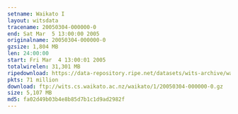 ```yaml
---
setname: Waikato I
layout: witsdata
tracename: 20050304-000000-0
end: Sat Mar  5 13:00:00 2005
originalname: 20050304-000000-0
gzsize: 1,804 MB
len: 24:00:00
start: Fri Mar  4 13:00:01 2005
totalwirelen: 31,301 MB
ripedownload: https://data-repository.ripe.net/datasets/wits-archive/waikato/1/20050304-000000-0.gz
pkts: 71 million
download: ftp://wits.cs.waikato.ac.nz/waikato/1/20050304-000000-0.gz
size: 5,107 MB
md5: fa02d49b03b4e8b85d7b1c1d9ad2982f
---
```

